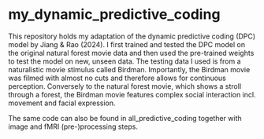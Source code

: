 # my_dynamic_predictive_coding

This repository holds my adaptation of the dynamic predictive coding (DPC) model by Jiang & Rao (2024). I first trained and tested the DPC model on the original natural forest movie data and then used the pre-trained weights to test the model on new, unseen data. The testing data I used is from a naturalistic movie stimulus called Birdman. Importantly, the Birdman movie was filmed with almost no cuts and therefore allows for continuous perception. Conversely to the natural forest movie, which shows a stroll through a forest, the Birdman movie features complex social interaction incl. movement and facial expression. 

The same code can also be found in all_predictive_coding together with image and fMRI (pre-)processing steps.
